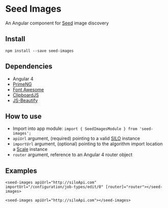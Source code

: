 # Seed Images
An Angular component for [Seed](https://ngageoint.github.io/seed/) image discovery

## Install
`npm install --save seed-images`

## Dependencies
* Angular 4
* [PrimeNG](https://www.primefaces.org/primeng/)
* [Font Awesome](http://fontawesome.io)
* [ClipboardJS](https://clipboardjs.com/)
* [JS-Beautify](https://github.com/beautify-web/js-beautify)

## How to use
* Import into app module: `import { SeedImagesModule } from 'seed-images';`
* `apiUrl` argument, (required) pointing to a valid [SILO](https://github.com/JohnPTobe/silo) instance
* `importUrl` argument, (optional) pointing to the algorithm import location a [Scale](https://github.com/ngageoint/scale) instance
* `router` argument, reference to an Angular 4 router object

## Examples
```
<seed-images apiUrl="http://siloApi.com" importUrl="/configuration/job-types/edit/0" [router]="router"></seed-images>
```
```
<seed-images apiUrl="http://siloApi.com"></seed-images>
```
